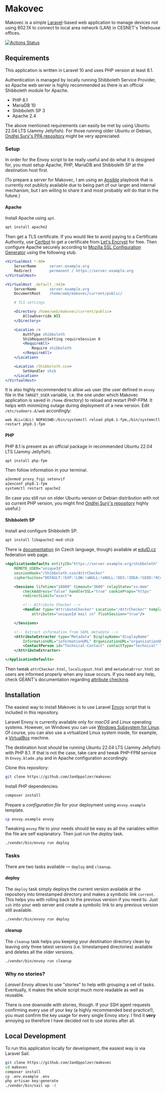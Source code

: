 # Makovec

Makovec is a simple [Laravel](https://www.laravel.com)-based web application to manage devices not using 802.1X to connect to local area network (LAN) in CESNET's Telehouse offices.

[![Actions Status](https://github.com/JanOppolzer/makovec/workflows/Laravel/badge.svg)](https://github.com/JanOppolzer/makovec/actions)

## Requirements

This application is written in Laravel 10 and uses PHP version at least 8.1.

Authentication is managed by locally running Shibboleth Service Provider, so Apache web server is highly recommended as there is an official Shibboleth module for Apache.

- PHP 8.1
- MariaDB 10
- Shibboleth SP 3
- Apache 2.4

The above mentioned requirements can easily be met by using Ubuntu 22.04 LTS (Jammy Jellyfish). For those running older Ubuntu or Debian, [Ondřej Surý's PPA repository](https://launchpad.net/~ondrej/+archive/ubuntu/php/) might be very appreciated.

### Setup

In order for the Envoy script to be really useful and do what it is designed for, you must setup Apache, PHP, MariaDB and Shibboleth SP at the destination host first.

(To prepare a server for Makovec, I am using an [Ansible](https://www.ansible.com) playbook that is currently not publicly available due to being part of our larger and internal mechanism, but I am willing to share it and most probably will do that in the future.)

#### Apache

Install Apache using `apt`.

```bash
apt install apache2
```

Then get a TLS certificate. If you would like to avoid paying to a Certificate Authority, use [Certbot](https://certbot.eff.org) to get a certificate from [Let's Encrypt](https://letsencrypt.org) for free. Then configure Apache securely according to [Mozilla SSL Configuration Generator](https://ssl-config.mozilla.org/#server=apache) using the following stub.

```apache
<VirtualHost *:80>
    ServerName      server.example.org
    Redirect        permanent / https://server.example.org
</VirtualHost>

<VirtualHost _default_:443>
    ServerName      server.example.org
    DocumentRoot    /home/web/makovec/current/public/

    # TLS settings

    <Directory /home/web/makovec/current/public>
        AllowOverride All
    </Directory>

    <Location />
        AuthType shibboleth
        ShibRequestSetting requireSession 0
        <RequireAll>
            Require shibboleth
        </RequireAll>
    </Location>

    <Location /Shibboleth.sso>
        SetHandler shib
    </Location>
</VirtualHost>
```

It is also highly recommended to allow `web` user (the user defined in `envoy` file in the `TARGET_USER` variable, i.e. the one under which Makovec application is saved in `/home` directory) to reload and restart PHP-FPM. It helps with minimizing outage during deployment of a new version. Edit `/etc/sudoers.d/web` accordingly:

```text
web ALL=(ALL) NOPASSWD:/bin/systemctl reload php8.1-fpm,/bin/systemctl restart php8.1-fpm
```

#### PHP

PHP 8.1 is present as an official package in recommended Ubuntu 22.04 LTS (Jammy Jellyfish).

```bash
apt install php-fpm
```

Then follow information in your terminal.

```bash
a2enmod proxy_fcgi setenvif
a2enconf php8.1-fpm
systemctl restart apache2
```

(In case you still run on older Ubuntu version or Debian distribution with not so current PHP version, you might find [Ondřej Surý's repository](https://launchpad.net/~ondrej/+archive/ubuntu/php) highly useful.)

#### Shibboleth SP

Install and configure Shibboleth SP.

```bash
apt install libapache2-mod-shib
```

There is [documentation](https://www.eduid.cz/cs/tech/sp/shibboleth) (in Czech language, though) available at [eduID.cz](https://www.eduid.cz/cs/tech/sp/shibboleth) federation web page.

```xml
<ApplicationDefaults entityID="https://server.example.org/shibboleth"
    REMOTE_USER="uniqueId"
    sessionHook="/Shibboleth.sso/AttrChecker"
    cipherSuites="DEFAULT:!EXP:!LOW:!aNULL:!eNULL:!DES:!IDEA:!SEED:!RC4:!3DES:!kRSA:!SSLv2:!SSLv3:!TLSv1:!TLSv1.1">

    <Sessions lifetime="28800" timeout="3600" relayState="ss:mem"
        checkAddress="false" handlerSSL="true" cookieProps="https"
        redirectLimit="exact">

        <!-- Attribute Checker -->
        <Handler type="AttributeChecker" Location="/AttrChecker" template="attrChecker.html"
            attributes="uniqueId mail cn" flushSession="true"/>

    </Sessions>

    <!-- Extract information from SAML metadata -->
    <AttributeExtractor type="Metadata" DisplayName="displayName"
        InformationURL="informationURL" OrganizationURL="organizationURL">
        <ContactPerson id="Technical-Contact" contactType="technical" formatter="$EmailAddress"/>
    </AttributeExtractor>

</ApplicationDefaults>
```

Then tweak `attrChecker.html`, `localLogout.html` and `metadataError.html` so users are informed properly when any issue occurs. If you need any help, check GÉANT's documentation regarding [attribute checking](https://wiki.geant.org/display/eduGAIN/How+to+configure+Shibboleth+SP+attribute+checker).

## Installation

The easiest way to install Makovec is to use Laravel [Envoy](https://laravel.com/docs/10.x/envoy) script that is included in this repository.

Laravel Envoy is currently available only for _macOS_ and _Linux_ operating systems. However, on Windows you can use [Windows Subsystem for Linux](https://docs.microsoft.com/en-us/windows/wsl/install-win10). Of course, you can also use a virtualized Linux system inside, for example, a [VirtualBox](https://www.virtualbox.org) machine.

The destination host should be running Ubuntu 22.04 LTS (Jammy Jellyfish) with PHP 8.1. If that is not the case, take care and tweak PHP-FPM service in `Envoy.blade.php` and in Apache configuration accordingly.

Clone this repository:

```bash
git clone https://github.com/JanOppolzer/makovec
```

Install PHP dependencies:

```bash
composer install
```

Prepare a _configuration file_ for your deployment using `envoy.example` template.

```bash
cp envoy.example envoy
```

Tweaking `envoy` file to your needs should be easy as all the variables within the file are self explanatory. Then just run the _deploy_ task.

```bash
./vendor/bin/envoy run deploy
```

### Tasks

There are two tasks available — `deploy` and `cleanup`.

#### deploy

The `deploy` task simply deploys the current version available at the repository into timestamped directory and makes a symbolic link `current`. This helps you with rolling back to the previous version if you need to. Just `ssh` into your web server and create a symbolic link to any previous version still available.

```bash
./vendor/bin/envoy run deploy
```

#### cleanup

The `cleanup` task helps you keeping your destination directory clean by leaving only three latest versions (i.e. timestamped directories) available and deletes all the older versions.

```bash
./vendor/bin/envoy run cleanup
```

### Why no stories?

_Laravel Envoy_ allows to use "stories" to help with grouping a set of tasks. Eventually, it makes the whole script much more readable as well as reusable.

There is one downside with stories, though. If your SSH agent requests confirming every use of your key (a highly recommended best practice!), you must confirm the key usage for every single Envoy story. I find it **very** annoying so therefore I have decided not to use stories after all.

## Local Development

To run this application locally for development, the easiest way is via Laravel Sail.

```bash
git clone https://github.com/JanOppolzer/makovec
cd makovec
composer install
cp .env.example .env
php artisan key:generate
./vendor/bin/sail up -d
```
